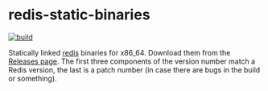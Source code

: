 # redis-static-binaries

[![build](https://github.com/phlummox-dev/redis-static-binary/actions/workflows/build.yml/badge.svg)](https://github.com/phlummox-dev/redis-static-binary/actions/workflows/build.yml)

Statically linked [redis][redis] binaries for x86_64. Download them from the
[Releases page][releases]. The first three components of the
version number match a Redis version, the last is a patch number
(in case there are bugs in the build or something).

[redis]: https://github.com/redis/redis
[releases]: https://github.com/phlummox-dev/redis-static-binaries/releases

<!--- trigger test asdasd  --->
